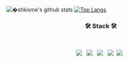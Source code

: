 
![�shkisme's github stats](https://github-readme-stats.vercel.app/api?username=shkisme&show_icons=true)
[![Top Langs](https://github-readme-stats.vercel.app/api/top-langs/?username=shkisme&layout=compact)](https://github.com/anuraghazra/github-readme-stats)

<h3 align="center"><b>🛠 Stack 🛠</b></h3>
</br>
<p align="center">
<img src="https://img.shields.io/badge/HTML5-E34F26?style=flat-square&logo=HTML5&logoColor=white"/></a> &nbsp
<img src="https://img.shields.io/badge/CSS3-1572B6?style=flat-square&logo=CSS3&logoColor=white"/></a> &nbsp
<img src="https://img.shields.io/badge/JavaScript-F7DF1E?style=flat-square&logo=JavaScript&logoColor=white"/></a> &nbsp
<img src="https://img.shields.io/badge/Python-3766AB?style=flat-square&logo=Python&logoColor=white"/></a>&nbsp
<img src="https://img.shields.io/badge/c++-00599C?style=flat-square&logo=c%2B%2B&logoColor=white"/></a> &nbsp


<!--
**shkisme/shkisme** is a ✨ _special_ ✨ repository because its `README.md` (this file) appears on your GitHub profile.

Here are some ideas to get you started:

- 🔭 I’m currently working on ...
- 🌱 I’m currently learning ...
- 👯 I’m looking to collaborate on ...
- 🤔 I’m looking for help with ...
- 💬 Ask me about ...
- 📫 How to reach me: ...
- 😄 Pronouns: ...
- ⚡ Fun fact: ...
-->

